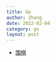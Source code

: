 ```yaml
---
title: Go
author: Zhang
date: 2022-02-04
category: go
layout: post
---
```


- [围棋](https://docs.github.com)
